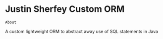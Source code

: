 # Justin Sherfey Custom ORM

`About`

A custom lightweight ORM to abstract away use of SQL statements in Java
